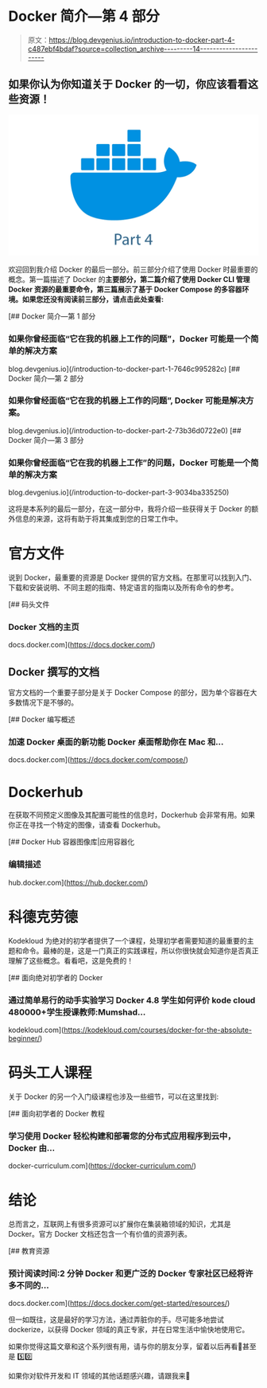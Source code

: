# Docker 简介—第 4 部分

> 原文：<https://blog.devgenius.io/introduction-to-docker-part-4-c487ebf4bdaf?source=collection_archive---------14----------------------->

## 如果你认为你知道关于 Docker 的一切，你应该看看这些资源！

![](img/4e67154cb2755542b057e76c882ed63b.png)

欢迎回到我介绍 Docker 的最后一部分。前三部分介绍了使用 Docker 时最重要的概念。第一篇描述了 Docker 的**主要部分，第二篇介绍了使用 **Docker CLI** 管理 Docker 资源的最重要命令，第三篇展示了基于 **Docker Compose** 的多容器环境。如果您还没有阅读前三部分，请点击此处查看:**

[](/introduction-to-docker-part-1-7646c995282c) [## Docker 简介—第 1 部分

### 如果你曾经面临“它在我的机器上工作的问题”，Docker 可能是一个简单的解决方案

blog.devgenius.io](/introduction-to-docker-part-1-7646c995282c) [](/introduction-to-docker-part-2-73b36d0722e0) [## Docker 简介—第 2 部分

### 如果你曾经面临“它在我的机器上工作的问题”, Docker 可能是解决方案。

blog.devgenius.io](/introduction-to-docker-part-2-73b36d0722e0) [](/introduction-to-docker-part-3-9034ba335250) [## Docker 简介—第 3 部分

### 如果你曾经面临“它在我的机器上工作”的问题，Docker 可能是一个简单的解决方案

blog.devgenius.io](/introduction-to-docker-part-3-9034ba335250) 

这将是本系列的最后一部分，在这一部分中，我将介绍一些获得关于 Docker 的额外信息的来源，这将有助于将其集成到您的日常工作中。

# 官方文件

说到 Docker，最重要的资源是 Docker 提供的官方文档。在那里可以找到入门、下载和安装说明、不同主题的指南、特定语言的指南以及所有命令的参考。

[](https://docs.docker.com/) [## 码头文件

### Docker 文档的主页

docs.docker.com](https://docs.docker.com/) 

## Docker 撰写的文档

官方文档的一个重要子部分是关于 Docker Compose 的部分，因为单个容器在大多数情况下是不够的。

[](https://docs.docker.com/compose/) [## Docker 编写概述

### 加速 Docker 桌面的新功能 Docker 桌面帮助你在 Mac 和…

docs.docker.com](https://docs.docker.com/compose/) 

# Dockerhub

在获取不同预定义图像及其配置可能性的信息时，Dockerhub 会非常有用。如果你正在寻找一个特定的图像，请查看 Dockerhub。

 [## Docker Hub 容器图像库|应用容器化

### 编辑描述

hub.docker.com](https://hub.docker.com/) 

# 科德克劳德

Kodekloud 为绝对的初学者提供了一个课程，处理初学者需要知道的最重要的主题和命令。最棒的是，这是一门真正的实践课程，所以你很快就会知道你是否真正理解了这些概念。看看吧，这是免费的！

[](https://kodekloud.com/courses/docker-for-the-absolute-beginner/) [## 面向绝对初学者的 Docker

### 通过简单易行的动手实验学习 Docker 4.8 学生如何评价 kode cloud 480000+学生授课教师:Mumshad…

kodekloud.com](https://kodekloud.com/courses/docker-for-the-absolute-beginner/) 

# 码头工人课程

关于 Docker 的另一个入门级课程也涉及一些细节，可以在这里找到:

[](https://docker-curriculum.com/) [## 面向初学者的 Docker 教程

### 学习使用 Docker 轻松构建和部署您的分布式应用程序到云中，Docker 由…

docker-curriculum.com](https://docker-curriculum.com/) 

# 结论

总而言之，互联网上有很多资源可以扩展你在集装箱领域的知识，尤其是 Docker。官方 Docker 文档还包含一个有价值的资源列表。

[](https://docs.docker.com/get-started/resources/) [## 教育资源

### 预计阅读时间:2 分钟 Docker 和更广泛的 Docker 专家社区已经将许多不同的…

docs.docker.com](https://docs.docker.com/get-started/resources/) 

但一如既往，这是最好的学习方法，通过弄脏你的手。尽可能多地尝试 dockerize，以获得 Docker 领域的真正专家，并在日常生活中愉快地使用它。

如果你觉得这篇文章和这个系列很有用，请与你的朋友分享，留着以后再看👏甚至是 5️⃣0️⃣

如果你对软件开发和 IT 领域的其他话题感兴趣，请跟我来💯